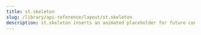 ```yaml
---
title: st.skeleton
slug: /library/api-reference/layout/st.skeleton
description: st.skeleton inserts an animated placeholder for future content.
---
```


<Autofunction function="streamlit.skeleton" />
